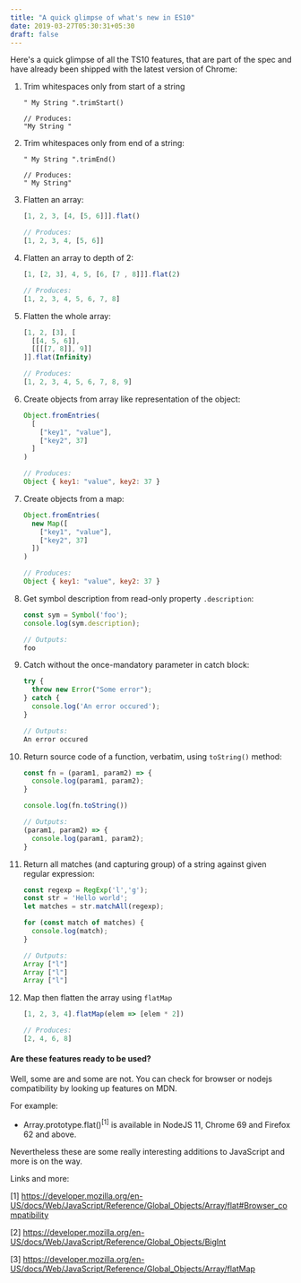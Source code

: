 ```yaml
---
title: "A quick glimpse of what's new in ES10"
date: 2019-03-27T05:30:31+05:30
draft: false
---
```


Here's a quick glimpse of all the TS10 features, that are part of the spec and have already been shipped with the latest version of Chrome:

1. Trim whitespaces only from start of a string

    ```
    " My String ".trimStart()

    // Produces:
    "My String "
    ```

2. Trim whitespaces only from end of a string:
    ```
    " My String ".trimEnd()

    // Produces:
    " My String"
    ```

3. Flatten an array:

      ```js
      [1, 2, 3, [4, [5, 6]]].flat()

      // Produces:
      [1, 2, 3, 4, [5, 6]]
      ```

4. Flatten an array to depth of 2:

      ```js
      [1, [2, 3], 4, 5, [6, [7 , 8]]].flat(2)

      // Produces:
      [1, 2, 3, 4, 5, 6, 7, 8]
      ```

5. Flatten the whole array:

      ```js
      [1, 2, [3], [
        [[4, 5, 6]],
        [[[[7, 8]], 9]]
      ]].flat(Infinity)

      // Produces:
      [1, 2, 3, 4, 5, 6, 7, 8, 9]
      ```

6. Create objects from array like representation of the object:

      ```js
      Object.fromEntries(
        [
          ["key1", "value"], 
          ["key2", 37]
        ]
      )

      // Produces:
      Object { key1: "value", key2: 37 }
      ```

7. Create objects from a map:

      ```js
      Object.fromEntries(
        new Map([
          ["key1", "value"], 
          ["key2", 37]
        ])
      )

      // Produces:
      Object { key1: "value", key2: 37 }
      ```

8. Get symbol description from read-only property `.description`:

      ```js
      const sym = Symbol('foo');
      console.log(sym.description);

      // Outputs:
      foo
      ```

9. Catch without the once-mandatory parameter in catch block:

      ```js
      try {
        throw new Error("Some error");
      } catch {
        console.log('An error occured');
      }

      // Outputs:
      An error occured
      ```

10. Return source code of a function, verbatim, using `toString()` method:

      ```js
      const fn = (param1, param2) => {
        console.log(param1, param2);
      }

      console.log(fn.toString())

      // Outputs:
      (param1, param2) => {
        console.log(param1, param2);
      }
      ```
11. Return all matches (and capturing group) of a string against given regular expression:

      ```js
      const regexp = RegExp('l','g'); 
      const str = 'Hello world';
      let matches = str.matchAll(regexp);

      for (const match of matches) {
        console.log(match); 
      }

      // Outputs:
      Array ["l"]
      Array ["l"]
      Array ["l"]
      ```

12. Map then flatten the array using `flatMap`

      ```js
      [1, 2, 3, 4].flatMap(elem => [elem * 2])

      // Produces:
      [2, 4, 6, 8]
      ```

#### Are these features ready to be used?

Well, some are and some are not. You can check for browser or nodejs compatibility by looking up features on MDN.

For example:

- Array.prototype.flat()<sup>[1]</sup> is available in NodeJS 11, Chrome 69 and Firefox 62 and above.

Nevertheless these are some really interesting additions to JavaScript and more is on the way.

Links and more:

[1] https://developer.mozilla.org/en-US/docs/Web/JavaScript/Reference/Global_Objects/Array/flat#Browser_compatibility

[2] https://developer.mozilla.org/en-US/docs/Web/JavaScript/Reference/Global_Objects/BigInt

[3] https://developer.mozilla.org/en-US/docs/Web/JavaScript/Reference/Global_Objects/Array/flatMap